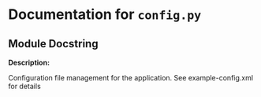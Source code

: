 # Documentation for `config.py`

## Module Docstring


**Description:**

Configuration file management for the application. See example-config.xml for details

